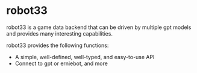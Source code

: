 # robot33

robot33 is a game data backend that can be driven by multiple gpt models and provides many interesting capabilities.

robot33 provides the following functions:
- A simple, well-defined, well-typed, and easy-to-use API
- Connect to gpt or erniebot, and more